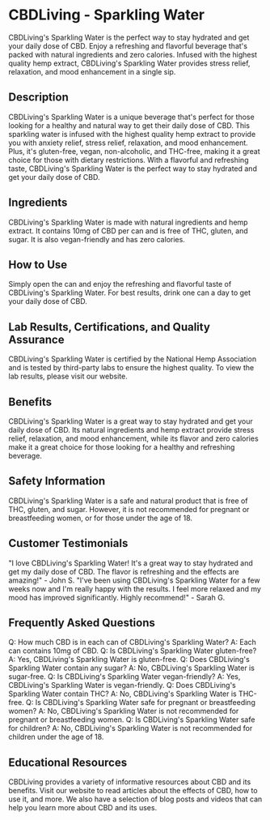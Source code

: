 # CBDLiving - Sparkling Water
CBDLiving's Sparkling Water is the perfect way to stay hydrated and get your daily dose of CBD. Enjoy a refreshing and flavorful beverage that's packed with natural ingredients and zero calories. Infused with the highest quality hemp extract, CBDLiving's Sparkling Water provides stress relief, relaxation, and mood enhancement in a single sip.
## Description
CBDLiving's Sparkling Water is a unique beverage that's perfect for those looking for a healthy and natural way to get their daily dose of CBD. This sparkling water is infused with the highest quality hemp extract to provide you with anxiety relief, stress relief, relaxation, and mood enhancement. Plus, it's gluten-free, vegan, non-alcoholic, and THC-free, making it a great choice for those with dietary restrictions. With a flavorful and refreshing taste, CBDLiving's Sparkling Water is the perfect way to stay hydrated and get your daily dose of CBD.
## Ingredients
CBDLiving's Sparkling Water is made with natural ingredients and hemp extract. It contains 10mg of CBD per can and is free of THC, gluten, and sugar. It is also vegan-friendly and has zero calories.
## How to Use
Simply open the can and enjoy the refreshing and flavorful taste of CBDLiving's Sparkling Water. For best results, drink one can a day to get your daily dose of CBD.
## Lab Results, Certifications, and Quality Assurance
CBDLiving's Sparkling Water is certified by the National Hemp Association and is tested by third-party labs to ensure the highest quality. To view the lab results, please visit our website.
## Benefits
CBDLiving's Sparkling Water is a great way to stay hydrated and get your daily dose of CBD. Its natural ingredients and hemp extract provide stress relief, relaxation, and mood enhancement, while its flavor and zero calories make it a great choice for those looking for a healthy and refreshing beverage.
## Safety Information
CBDLiving's Sparkling Water is a safe and natural product that is free of THC, gluten, and sugar. However, it is not recommended for pregnant or breastfeeding women, or for those under the age of 18.
## Customer Testimonials
"I love CBDLiving's Sparkling Water! It's a great way to stay hydrated and get my daily dose of CBD. The flavor is refreshing and the effects are amazing!" - John S.
"I've been using CBDLiving's Sparkling Water for a few weeks now and I'm really happy with the results. I feel more relaxed and my mood has improved significantly. Highly recommend!" - Sarah G.
## Frequently Asked Questions
Q: How much CBD is in each can of CBDLiving's Sparkling Water?
A: Each can contains 10mg of CBD.
Q: Is CBDLiving's Sparkling Water gluten-free?
A: Yes, CBDLiving's Sparkling Water is gluten-free.
Q: Does CBDLiving's Sparkling Water contain any sugar?
A: No, CBDLiving's Sparkling Water is sugar-free.
Q: Is CBDLiving's Sparkling Water vegan-friendly?
A: Yes, CBDLiving's Sparkling Water is vegan-friendly.
Q: Does CBDLiving's Sparkling Water contain THC?
A: No, CBDLiving's Sparkling Water is THC-free.
Q: Is CBDLiving's Sparkling Water safe for pregnant or breastfeeding women?
A: No, CBDLiving's Sparkling Water is not recommended for pregnant or breastfeeding women.
Q: Is CBDLiving's Sparkling Water safe for children?
A: No, CBDLiving's Sparkling Water is not recommended for children under the age of 18.
## Educational Resources
CBDLiving provides a variety of informative resources about CBD and its benefits. Visit our website to read articles about the effects of CBD, how to use it, and more. We also have a selection of blog posts and videos that can help you learn more about CBD and its uses.